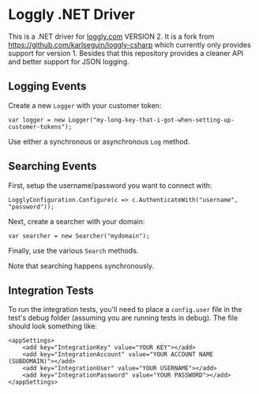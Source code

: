# Loggly .NET Driver

This is a .NET driver for [loggly.com](http://loggly.com) VERSION 2. It is a fork from https://github.com/karlseguin/loggly-csharp which currently only provides support for version 1. Besides that this repository provides a cleaner API and better support for JSON logging.

## Logging Events

Create a new `Logger` with your customer token:

	var logger = new Logger("my-long-key-that-i-got-when-setting-up-customer-tokens");

Use either a synchronous or asynchronous `Log` method.


## Searching Events

First, setup the username/password you want to connect with:

	LogglyConfiguration.Configure(c => c.AuthenticateWith("username", "password"));

Next, create a searcher with your domain:

	var searcher = new Searcher("mydomain");

Finally, use the various `Search` methods.

Note that searching happens synchronously.


## Integration Tests

To run the integration tests, you'll need to place a `config.user` file in the test's debug folder (assuming you are running tests in debug). The file should look something like:

	<appSettings>
		<add key="IntegrationKey" value="YOUR KEY"></add>
		<add key="IntegrationAccount" value="YOUR ACCOUNT NAME (SUBDOMAIN)"></add>
		<add key="IntegrationUser" value="YOUR USERNAME"></add>
		<add key="IntegrationPassword" value="YOUR PASSWORD"></add>
	</appSettings>
